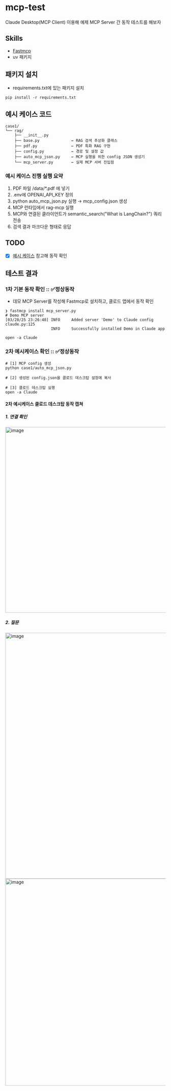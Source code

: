 # mcp-test
Claude Desktop(MCP Client) 이용해 예제 MCP Server 간 동작 테스트를 해보자

## Skills
- [Fastmcp](https://github.com/jlowin/fastmcp)
- uv 패키지
 
## 패키지 설치
- requirements.txt에 있는 패키지 설치

```shell
pip install -r requirements.txt
```

## 예시 케이스 코드 
```
case1/
└── rag/
    ├── __init__.py
    ├── base.py              ← RAG 검색 추상화 클래스
    ├── pdf.py               ← PDF 특화 RAG 구현
    ├── config.py            ← 경로 및 설정 값
    ├── auto_mcp_json.py     ← MCP 실행을 위한 config JSON 생성기
    └── mcp_server.py        ← 실제 MCP 서버 진입점

```


### 예시 케이스 진행 실행 요약
1. PDF 파일 /data/*.pdf 에 넣기
2. .env에 OPENAI_API_KEY 정의
3. python auto_mcp_json.py 실행 → mcp_config.json 생성
4. MCP 런타임에서 rag-mcp 실행
5. MCP와 연결된 클라이언트가 semantic_search("What is LangChain?") 쿼리 전송
6. 검색 결과 마크다운 형태로 응답

## TODO
- [x] [예시 케이스](https://github.com/teddynote-lab/mcp-usecase/blob/main/case1/mcp_server.py) 참고해 동작 확인

## 테스트 결과
### 1차 기본 동작 확인 :: ✅정상동작
- 데모 MCP Server를 작성해 Fastmcp로 설치하고, 클로드 앱에서 동작 확인

```shell
❯ fastmcp install mcp_server.py
# Demo MCP server
[03/28/25 23:26:48] INFO     Added server 'Demo' to Claude config                                                                              claude.py:125
                    INFO     Successfully installed Demo in Claude app   
                                        
open -a Claude
```

### 2차 예시케이스 확인 :: ✅정상동작
```shell
# [1] MCP config 생성
python case1/auto_mcp_json.py

# [2] 생성된 config.json을 클로드 데스크탑 설정에 복사

# [3] 클로드 데스크탑 실행
open -a Claude
```

#### 2차 예시케이스 클로드 데스크탑 동작 캡쳐
##### 1. 연결 확인
<img width="582" alt="image" src="https://github.com/user-attachments/assets/86a5a8d8-421e-40bf-bfee-084bf1171b12" />

##### 2. 질문
<img width="771" alt="image" src="https://github.com/user-attachments/assets/6ee518b0-4186-4c5d-b82b-748f656a33f1" />
<img width="649" alt="image" src="https://github.com/user-attachments/assets/0cc8623e-a683-436d-9a1b-72c855de6202" />

